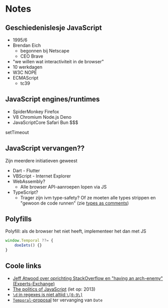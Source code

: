 # Notes

## Geschiedenislesje JavaScript

- 1995/6
- Brendan Eich
  - begonnen bij Netscape
  - CEO Brave
- "we willen wat interactiviteit in de browser"
- 10 werkdagen
- W3C NOPE
- ECMAScript
  - tc39


## JavaScript engines/runtimes

- SpiderMonkey  Firefox
- V8   Chromium  Node.js Deno
- JavaScriptCore   Safari Bun $$$

setTimeout

## JavaScript vervangen??

Zijn meerdere initiatieven geweest

- Dart - Flutter
- VBScript - Internet Explorer
- WebAssembly?
  - Alle browser API-aanroepen lopen via JS
- TypeScript?
  - Trager zijn ivm type-safety? Of ze moeten alle types strippen en "gewoon de code runnen" (zie [types as comments](https://tc39.es/proposal-type-annotations/))

## Polyfills

Polyfill: als de browser het niet heeft, implementeer het dan met JS

```js
window.Temporal ??= {
	doeIets() {}
}
```

## Coole links

- [Jeff Atwood over oprichting StackOverflow en "having an arch-enemy" (Experts-Exchange)](https://blog.codinghorror.com/whos-your-arch-enemy/)
- [The politics of JavaScript](https://speakerdeck.com/anguscroll/the-politics-of-javascript) (let op: 2013)
- [`\d` in regexes is niet altijd `\[0-9\]`](https://stackoverflow.com/a/6479605/888093)
- [`Temporal`-proposal](https://github.com/tc39/proposal-temporal) ter vervanging van `Date`